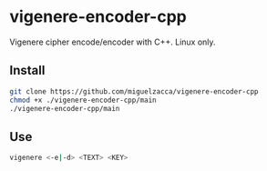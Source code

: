 # vigenere-encoder-cpp

Vigenere cipher encode/encoder with C++. Linux only.

## Install

```bash
git clone https://github.com/miguelzacca/vigenere-encoder-cpp
chmod +x ./vigenere-encoder-cpp/main
./vigenere-encoder-cpp/main
```

## Use

```bash
vigenere <-e|-d> <TEXT> <KEY>
```